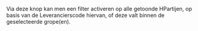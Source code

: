 Via deze knop kan men een filter activeren op alle getoonde HPartijen, op basis van de Leverancierscode hiervan, of deze valt binnen de geselecteerde grope(en).
